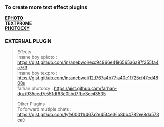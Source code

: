 ### To create more text effect plugins
[**EPHOTO**](https://gist.github.com/lyfe00011/a497eba97dd1e82d8fa43c81cbf0fca8)<br>
[**TEXTPROME**](https://gist.github.com/lyfe00011/2ef095df8c0eb2a9ce8dbae51c16fe3e)<br>
[**PHOTOOXY**](https://gist.github.com/lyfe00011/6834e168d53f0c9afb8497b0dc36d57f)<br>

### EXTERNAL PLUGIN
> Effects <br>
insane boy ephoto  : https://gist.github.com/insanebwoi/ecc94966e4196565a6a87f355fa4c763<br>
insane boy textpro : https://gist.github.com/insanebwoi/12d767a4b77fa40e1f725df47cd4808e<br>
farhan photooxy    : https://gist.github.com/farhan-dqz/935ced7e551df63e0bbd7fbe3ecd3535 <br><br>
> Other Plugins<br>
 To forward multiple chats : https://gist.github.com/lyfe00011/467a2e45f4e36b8bb4782ee8da573ca0 <br>